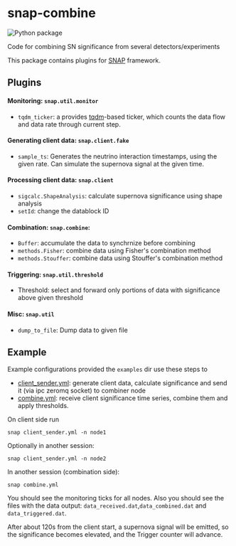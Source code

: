 # snap-combine

![Python package](https://github.com/Sheshuk/snap-combine/workflows/Python%20package/badge.svg)

Code for combining SN significance from several detectors/experiments

This package contains plugins for [SNAP](https://github.com/Sheshuk/snap-base) framework.

## Plugins
#### Monitoring: `snap.util.monitor`

* `tqdm_ticker`: a provides [tqdm](https://github.com/tqdm/tqdm)-based ticker, which counts the data flow and data rate through current step.

#### Generating client data: `snap.client.fake`

* `sample_ts`: Generates the neutrino interaction timestamps, using the given rate. Can simulate the supernova signal at the given time.

#### Processing client data: `snap.client`

* `sigcalc.ShapeAnalysis`: calculate supernova significance using shape analysis
* `setId`: change the datablock ID

#### Combination: `snap.combine`:

* `Buffer`: accumulate the data to synchrnize before combining
* `methods.Fisher`:   combine data using Fisher's combination method
* `methods.Stouffer`: combine data using Stouffer's combination method

#### Triggering: `snap.util.threshold`

* Threshold: select and forward only portions of data with significance above given threshold

#### Misc: `snap.util`

* `dump_to_file`: Dump data to given file

## Example

Example configurations provided the `examples` dir use these steps to 
* [client_sender.yml](examples/client_sender.yml): generate client data, calculate significance and send it (via ipc zeromq socket) to combiner node
* [combine.yml](examples/combine.yml): receive client significance time series, combine them and apply thresholds.

On client side run 
```
snap client_sender.yml -n node1
```

Optionally in another session:
```
snap client_sender.yml -n node2
```

In another session (combination side):
```
snap combine.yml
```

You should see the monitoring ticks for all nodes.
Also you should see the files with the data output: `data_received.dat`,`data_combined.dat` and `data_triggered.dat`.

After about 120s from the client start, a supernova signal will be emitted, so the significance becomes elevated, and the Trigger counter will advance.
